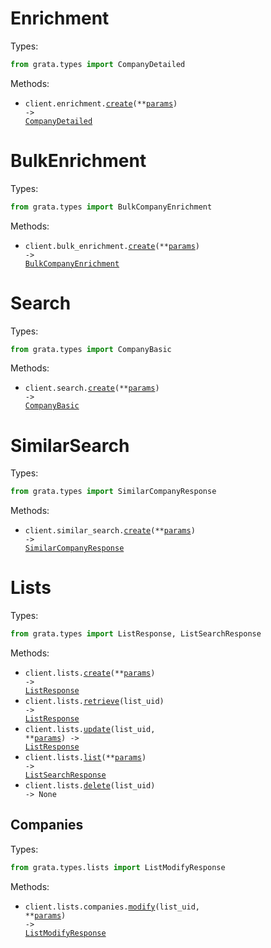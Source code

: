 # Enrichment

Types:

```python
from grata.types import CompanyDetailed
```

Methods:

- <code title="post /api/v1.4/enrich/">client.enrichment.<a href="./src/grata/resources/enrichment.py">create</a>(\*\*<a href="src/grata/types/enrichment_create_params.py">params</a>) -> <a href="./src/grata/types/company_detailed.py">CompanyDetailed</a></code>

# BulkEnrichment

Types:

```python
from grata.types import BulkCompanyEnrichment
```

Methods:

- <code title="post /api/v1.4/bulk/enrich/">client.bulk_enrichment.<a href="./src/grata/resources/bulk_enrichment.py">create</a>(\*\*<a href="src/grata/types/bulk_enrichment_create_params.py">params</a>) -> <a href="./src/grata/types/bulk_company_enrichment.py">BulkCompanyEnrichment</a></code>

# Search

Types:

```python
from grata.types import CompanyBasic
```

Methods:

- <code title="post /api/v1.4/search/">client.search.<a href="./src/grata/resources/search.py">create</a>(\*\*<a href="src/grata/types/search_create_params.py">params</a>) -> <a href="./src/grata/types/company_basic.py">CompanyBasic</a></code>

# SimilarSearch

Types:

```python
from grata.types import SimilarCompanyResponse
```

Methods:

- <code title="post /api/v1.4/search-similar/">client.similar_search.<a href="./src/grata/resources/similar_search.py">create</a>(\*\*<a href="src/grata/types/similar_search_create_params.py">params</a>) -> <a href="./src/grata/types/similar_company_response.py">SimilarCompanyResponse</a></code>

# Lists

Types:

```python
from grata.types import ListResponse, ListSearchResponse
```

Methods:

- <code title="post /api/v1.4/lists/">client.lists.<a href="./src/grata/resources/lists/lists.py">create</a>(\*\*<a href="src/grata/types/list_create_params.py">params</a>) -> <a href="./src/grata/types/list_response.py">ListResponse</a></code>
- <code title="get /api/v1.4/lists/{list_uid}/">client.lists.<a href="./src/grata/resources/lists/lists.py">retrieve</a>(list_uid) -> <a href="./src/grata/types/list_response.py">ListResponse</a></code>
- <code title="patch /api/v1.4/lists/{list_uid}/">client.lists.<a href="./src/grata/resources/lists/lists.py">update</a>(list_uid, \*\*<a href="src/grata/types/list_update_params.py">params</a>) -> <a href="./src/grata/types/list_response.py">ListResponse</a></code>
- <code title="get /api/v1.4/lists/">client.lists.<a href="./src/grata/resources/lists/lists.py">list</a>(\*\*<a href="src/grata/types/list_list_params.py">params</a>) -> <a href="./src/grata/types/list_search_response.py">ListSearchResponse</a></code>
- <code title="delete /api/v1.4/lists/{list_uid}/">client.lists.<a href="./src/grata/resources/lists/lists.py">delete</a>(list_uid) -> None</code>

## Companies

Types:

```python
from grata.types.lists import ListModifyResponse
```

Methods:

- <code title="post /api/v1.4/lists/{list_uid}/companies/">client.lists.companies.<a href="./src/grata/resources/lists/companies.py">modify</a>(list_uid, \*\*<a href="src/grata/types/lists/company_modify_params.py">params</a>) -> <a href="./src/grata/types/lists/list_modify_response.py">ListModifyResponse</a></code>
